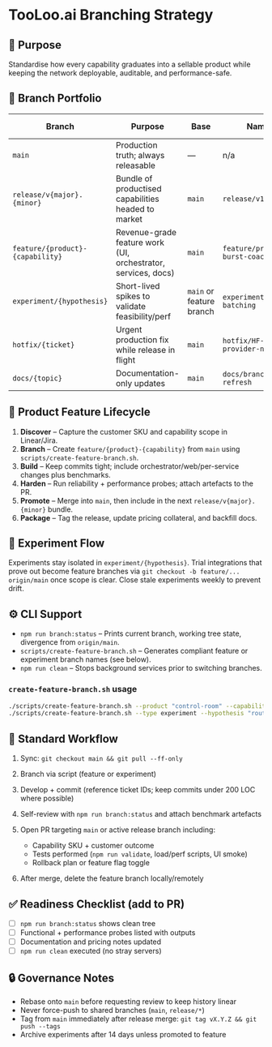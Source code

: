 # TooLoo.ai Branching Strategy

## 🎯 Purpose

Standardise how every capability graduates into a sellable product while keeping the network deployable, auditable, and performance-safe.

## 🌿 Branch Portfolio

| Branch | Purpose | Base | Naming | Merge Target |
| --- | --- | --- | --- | --- |
| `main` | Production truth; always releasable | — | n/a | — |
| `release/v{major}.{minor}` | Bundle of productised capabilities headed to market | `main` | `release/v1.7` | `main` (tagged) |
| `feature/{product}-{capability}` | Revenue-grade feature work (UI, orchestrator, services, docs) | `main` | `feature/provider-burst-coach` | `main` → release |
| `experiment/{hypothesis}` | Short-lived spikes to validate feasibility/perf | `main` or feature branch | `experiment/agentic-batching` | Promote into feature/* or delete |
| `hotfix/{ticket}` | Urgent production fix while release in flight | `main` | `hotfix/HF-142-provider-null` | `main` + cherry-pick to release |
| `docs/{topic}` | Documentation-only updates | `main` | `docs/branching-refresh` | `main` |

## 🔁 Product Feature Lifecycle

1. **Discover** – Capture the customer SKU and capability scope in Linear/Jira.
2. **Branch** – Create `feature/{product}-{capability}` from `main` using `scripts/create-feature-branch.sh`.
3. **Build** – Keep commits tight; include orchestrator/web/per-service changes plus benchmarks.
4. **Harden** – Run reliability + performance probes; attach artefacts to the PR.
5. **Promote** – Merge into `main`, then include in the next `release/v{major}.{minor}` bundle.
6. **Package** – Tag the release, update pricing collateral, and backfill docs.

## 🧪 Experiment Flow

Experiments stay isolated in `experiment/{hypothesis}`. Trial integrations that prove out become feature branches via `git checkout -b feature/... origin/main` once scope is clear. Close stale experiments weekly to prevent drift.

## ⚙️ CLI Support

- `npm run branch:status` – Prints current branch, working tree state, divergence from `origin/main`.
- `scripts/create-feature-branch.sh` – Generates compliant feature or experiment branch names (see below).
- `npm run clean` – Stops background services prior to switching branches.

### `create-feature-branch.sh` usage

```bash
./scripts/create-feature-branch.sh --product "control-room" --capability "burst-coach"
./scripts/create-feature-branch.sh --type experiment --hypothesis "routing-delta"
```

## 🔁 Standard Workflow

1. Sync: `git checkout main && git pull --ff-only`
2. Branch via script (feature or experiment)
3. Develop + commit (reference ticket IDs; keep commits under 200 LOC where possible)
4. Self-review with `npm run branch:status` and attach benchmark artefacts
5. Open PR targeting `main` or active release branch including:

      - Capability SKU + customer outcome
      - Tests performed (`npm run validate`, load/perf scripts, UI smoke)
      - Rollback plan or feature flag toggle
6. After merge, delete the feature branch locally/remotely

## ✅ Readiness Checklist (add to PR)

- [ ] `npm run branch:status` shows clean tree
- [ ] Functional + performance probes listed with outputs
- [ ] Documentation and pricing notes updated
- [ ] `npm run clean` executed (no stray servers)

## 🔒 Governance Notes

- Rebase onto `main` before requesting review to keep history linear
- Never force-push to shared branches (`main`, `release/*`)
- Tag from `main` immediately after release merge: `git tag vX.Y.Z && git push --tags`
- Archive experiments after 14 days unless promoted to feature
